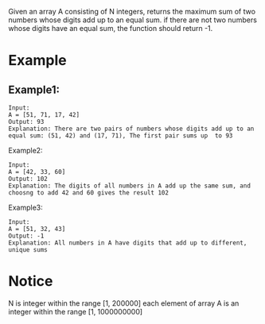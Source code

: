 Given an array A consisting of N integers, returns the maximum sum of two numbers whose digits add up to an equal sum. if there are not two numbers whose digits have an equal sum, the function should return -1.

# Example
## Example1:
```
Input:
A = [51, 71, 17, 42]
Output: 93
Explanation: There are two pairs of numbers whose digits add up to an equal sum: (51, 42) and (17, 71), The first pair sums up  to 93
```
Example2:
```
Input:
A = [42, 33, 60]
Output: 102
Explanation: The digits of all numbers in A add up the same sum, and choosng to add 42 and 60 gives the result 102
```
Example3:
```
Input:
A = [51, 32, 43]
Output: -1
Explanation: All numbers in A have digits that add up to different, unique sums
```
# Notice
N is integer within the range [1, 200000]
each element of array A is an integer within the range [1, 1000000000]